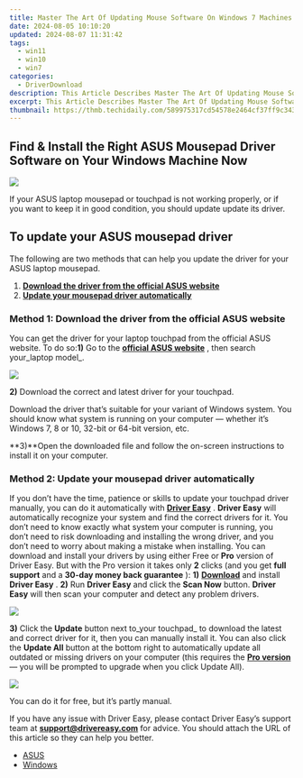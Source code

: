 ```yaml
---
title: Master The Art Of Updating Mouse Software On Windows 7 Machines (Download Guide)
date: 2024-08-05 10:10:20
updated: 2024-08-07 11:31:42
tags:
  - win11
  - win10
  - win7
categories:
  - DriverDownload
description: This Article Describes Master The Art Of Updating Mouse Software On Windows 7 Machines (Download Guide)
excerpt: This Article Describes Master The Art Of Updating Mouse Software On Windows 7 Machines (Download Guide)
thumbnail: https://thmb.techidaily.com/589975317cd54578e2464cf37ff9c3436a24bffda2b797c9a9ae1ed0b5abaff9.jpg
---
```


## Find & Install the Right ASUS Mousepad Driver Software on Your Windows Machine Now

![](https://images.drivereasy.com/wp-content/uploads/2018/07/img_5b3b43499b3ac-300x204.jpg)

If your ASUS laptop mousepad or touchpad is not working properly, or if you want to keep it in good condition, you should update update its driver.

## To update your ASUS mousepad driver

The following are two methods that can help you update the driver for your ASUS laptop mousepad.

1. [**Download the driver from the official ASUS website**](https://tools.techidaily.com/drivereasy/download/)
2. [**Update your mousepad driver automatically**](https://tools.techidaily.com/drivereasy/download/)

### Method 1: Download the driver from the official ASUS website

You can get the driver for your laptop touchpad from the official ASUS website. To do so:**1)** Go to the **[official ASUS website](https://www.asus.com/)** , then search your_laptop model_.

![](https://images.drivereasy.com/wp-content/uploads/2018/07/img_5b3b3b627ef94.png)

**2)** Download the correct and latest driver for your touchpad.

 Download the driver that’s suitable for your variant of Windows system. You should know what system is running on your computer — whether it’s Windows 7, 8 or 10, 32-bit or 64-bit version, etc.

**3)**Open the downloaded file and follow the on-screen instructions to install it on your computer.

### Method 2: Update your mousepad driver automatically

If you don’t have the time, patience or skills to update your touchpad driver manually, you can do it automatically with [**Driver Easy**](https://tools.techidaily.com/drivereasy/download/) . **Driver Easy**  will automatically recognize your system and find the correct drivers for it. You don’t need to know exactly what system your computer is running, you don’t need to risk downloading and installing the wrong driver, and you don’t need to worry about making a mistake when installing.  You can download and install your drivers by using either Free or **Pro**  version of Driver Easy. But with the Pro version it takes only **2**  clicks (and you get **full support** and a **30-day money back guarantee** ): **1)** [**Download**](https://tools.techidaily.com/drivereasy/download/) and install **Driver Easy** . **2)** Run **Driver Easy** and click the **Scan Now** button. **Driver Easy**  will then scan your computer and detect any problem drivers.

![](https://images.drivereasy.com/wp-content/uploads/2018/06/img_5b344dbcb3a78.jpg)

**3)**  Click the **Update**  button next to_your touchpad_ to download the latest and correct driver for it, then you can manually install it. You can also click the **Update All**  button at the bottom right to automatically update all outdated or missing drivers on your computer (this requires the **[Pro version](https://tools.techidaily.com/drivereasy/download/)**  — you will be prompted to upgrade when you click Update All).

![](https://images.drivereasy.com/wp-content/uploads/2018/07/img_5b3b3e7e83891.jpg)

 You can do it for free, but it’s partly manual.

 If you have any issue with Driver Easy, please contact Driver Easy’s support team at **[support@drivereasy.com](https://tools.techidaily.com/drivereasy/download/)**  for advice. You should attach the URL of this article so they can help you better.

* [ASUS](https://tools.techidaily.com/drivereasy/download/)
* [Windows](https://tools.techidaily.com/drivereasy/download/)

<ins class="adsbygoogle"
     style="display:block"
     data-ad-format="autorelaxed"
     data-ad-client="ca-pub-7571918770474297"
     data-ad-slot="1223367746"></ins>



<ins class="adsbygoogle"
     style="display:block"
     data-ad-client="ca-pub-7571918770474297"
     data-ad-slot="8358498916"
     data-ad-format="auto"
     data-full-width-responsive="true"></ins>
